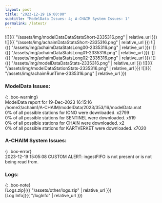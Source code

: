 ```yaml
---
layout: post
title: "2023-12-19 16:00:00"
subtitle: "ModelData Issues: 4; A-CHAIM System Issues: 1"
permalink: /latest/
---
```


![]({{ "/assets/img/modelDataDataStatsShort-2335316.png" | relative_url }})
![]({{ "/assets/img/achaimDataStatsShort-2335316.png" | relative_url }})
![]({{ "/assets/img/achaimDataStatsLong00-2335316.png" | relative_url }})
![]({{ "/assets/img/achaimDataStatsLong01-2335316.png" | relative_url }})
![]({{ "/assets/img/achaimDataStatsLong02-2335316.png" | relative_url }})
![]({{ "/assets/img/modelDataDataStats-2335316.png" | relative_url }})
![]({{ "/assets/img/modelDataStationStats-2335316.png" | relative_url }})
![]({{ "/assets/img/achaimRunTime-2335316.png" | relative_url }})


### ModelData Issues:  
  
{: .box-warning}  
 ModelData report for 19-Dec-2023 16:15:16   
 /home2/achaim1/A-CHAIM/modelData/2023/353/16/modelData.mat   
 0% of all possible stations for IONO were downloaded. x2799   
 0% of all possible stations for SENTINEL were downloaded. x519   
 0% of all possible stations for CHAIN were downloaded. x2   
 0% of all possible stations for KARTVERKET were downloaded. x7020   
  
### A-CHAIM System Issues:  
  
{: .box-error}  
2023-12-19 15:05:08 CUSTOM ALERT: ingestFIFO is not present or is not being read from.  

### Logs:  
  
{: .box-note}  
[Logs.zip]({{ "/assets/other/logs.zip" | relative_url }})  
[Log Info]({{ "/logInfo" | relative_url }})  
